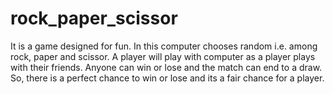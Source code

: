 # rock_paper_scissor
It is a game designed for fun. In this computer chooses random i.e. among rock, paper and scissor. A player will play with computer as a player plays with their friends. Anyone can win or lose and the match can end to a draw.
So, there is a perfect chance to win or lose and its a fair chance for a player.
